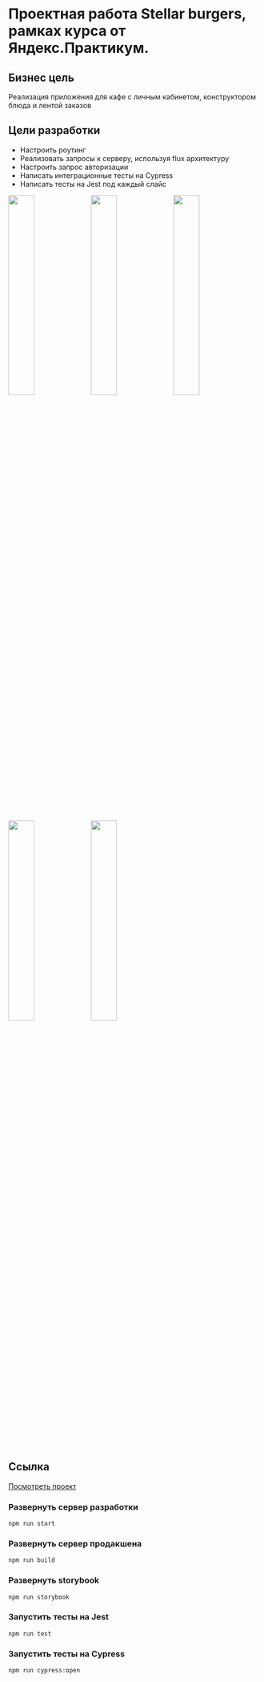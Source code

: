 # Проектная работа Stellar burgers, рамках курса от Яндекс.Практикум.
## Бизнес цель
Реализация приложения для кафе с личным кабинетом, конструктором блюда и лентой заказов
## Цели разработки
- Настроить роутинг
- Реализовать запросы к серверу, используя flux архитектуру
- Настроить запрос авторизации
- Написать интеграционные тесты на Cypress
- Написать тесты на Jest под каждый слайс
  
<img src="https://github.com/user-attachments/assets/e0372d9d-1146-4ac8-abf6-b3561290f1e8" height="auto" width="32%"/>
<img src="https://github.com/user-attachments/assets/d44e41ff-9d09-4148-a020-6d0fbda7245d" height="auto" width="32%"/>
<img src="https://github.com/user-attachments/assets/b7bdcc5f-410d-44a7-8270-4aff8e0bdf9d" height="auto" width="32%"/>
<img src="https://github.com/user-attachments/assets/10553a6b-121e-405b-beb0-758f76ef1afc" height="auto" width="32%"/>
<img src="https://github.com/user-attachments/assets/506ce202-13fe-4787-8be1-d7ccb2a998cf" height="auto" width="32%"/>

## Ссылка
[Посмотреть проект]( https://chekonstantin.github.io/stellar-burgers/)

### Развернуть сервер разработки
```
npm run start
```
### Развернуть сервер продакшена
```
npm run build
```
### Развернуть storybook
```
npm run storybook
```
### Запустить тесты на Jest
```
npm run test
```

### Запустить тесты на Cypress
```
npm run cypress:open
```
